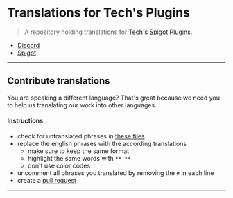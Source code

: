 # **Translations for Tech's Plugins**

> A repository holding translations for [Tech's Spigot Plugins].

- [Discord][Discord]
- [Spigot][Tech's Spigot Plugins]

---

## **Contribute translations**

You are speaking a different language? That's great because we need you to help us translating our work into other languages.

#### Instructions
- check for untranslated phrases in [these files](translations)
- replace the english phrases with the according translations
  - make sure to keep the same format
  - highlight the same words with ``** **``
  - don't use color codes
- uncomment all phrases you translated by removing the `#` in each line
- create a [pull request]

---

<!-- Links -->
[Tech's Spigot Plugins]: https://www.spigotmc.org/resources/authors/techscode.29620/
[Discord]: https://discord.gg/3JuHDm8
[translations]: https://github.com/TechsCode/Translations/tree/master/translations
[pull request]: https://help.github.com/en/github/collaborating-with-issues-and-pull-requests/about-pull-requests
